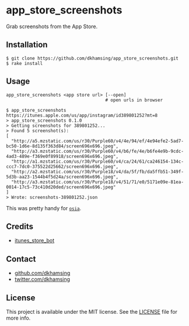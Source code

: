 # app_store_screenshots

Grab screenshots from the App Store.

## Installation

    $ git clone https://github.com/dkhamsing/app_store_screenshots.git
    $ rake install

## Usage

```shell
app_store_screenshots <app store url> [--open] 
                                      # open urls in browser
```

```
$ app_store_screenshots https://itunes.apple.com/us/app/instagram/id389801252?mt=8
> app_store_screenshots 0.1.0
> Getting screenshots for 389801252...
> Found 5 screenshot(s):
[
  "http://a5.mzstatic.com/us/r30/Purple60/v4/4e/94/ef/4e94efe2-5ad7-bc50-1d6e-8d135f363d84/screen696x696.jpeg",
  "http://a3.mzstatic.com/us/r30/Purple60/v4/b6/fe/4e/b6fe4e9b-9cdc-4ad3-489e-f369e0f89918/screen696x696.jpeg",
  "http://a1.mzstatic.com/us/r30/Purple60/v4/ca/24/61/ca246154-134c-ccc7-7dc0-375522d25662/screen696x696.jpeg",
  "http://a2.mzstatic.com/us/r30/Purple18/v4/da/5f/fb/da5ffb51-349f-5d3b-aa23-1544b4f5d24a/screen696x696.jpeg",
  "http://a3.mzstatic.com/us/r30/Purple18/v4/51/71/e0/5171e09e-81ea-0014-17c5-73c410d20ded/screen696x696.jpeg"
]
> Wrote: screenshots-389801252.json

```

This was pretty handy for [`osia`](https://github.com/dkhamsing/open-source-ios-apps/issues/431).

## Credits

- [itunes_store_bot](https://github.com/stefano-bortolotti/itunes_store_bot)

## Contact

- [github.com/dkhamsing](https://github.com/dkhamsing)
- [twitter.com/dkhamsing](https://twitter.com/dkhamsing)

## License

This project is available under the MIT license. See the [LICENSE](LICENSE) file for more info.
